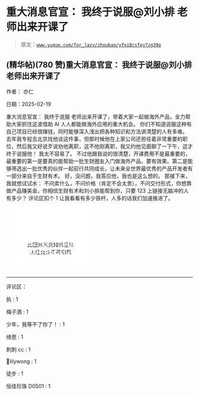 # 重大消息官宣： 我终于说服@刘小排 老师出来开课了

> 原文：[`www.yuque.com/for_lazy/zhoubao/yfni8csfpy7zg39o`](https://www.yuque.com/for_lazy/zhoubao/yfni8csfpy7zg39o)

## (精华帖)(780 赞)重大消息官宣： 我终于说服@刘小排 老师出来开课了

作者： 亦仁

日期：2025-02-19

重大消息官宣： 我终于说服 老师出来开课了，带着大家一起做海外产品，全力帮助大家抓住这波借助 AI 人人都能做海外应用的重大机会。
你们不知道说服这种有自己项目已经很赚钱，同时能够深入浅出把各种知识和方法讲清楚的人有多难。
去年我专程去北京找他谈这件事，但那时候他在上家公司还担任着非常重要的职位，然后我又好说歹说劝他离职，这不他刚离职，我又约他见面聊了一下午，这才终于说服他！
我太不容易了。
不过他跟我说的很清楚，开课费用不是最重要的，最重要的第一是要真的能帮助一批生财圈友入门做海外产品，要有效果。第二是能够筛选出一批优秀的伙伴一起前行共同成长，让未来全世界最优秀的产品开发者有一部分来自于生财有术。
好，没问题，我答应他，我也是这么想的。 那接下来，我就想试试水：
不问卖什么，不问价格（肯定不会太贵），不问交付形式，你想靠做产品赚美金，你相信生财有术和刘小排能帮到你，只要 123 上链接无脑冲的人有多少？
评论区扣个 1 让我看看有多少铁杆，人多的话我们加速推进了。

![](img/ed40e541537d3b61a9d13894ebcb85ca.png "None")

* * *

评论区：

执 : 1

梅子酒 : 1

少年，我等不了你了！ : 1

绮思 : 1

刺刺 cc : 1

🌈lilywong : 1

徒步 : 1

恒佳珍珠 D0501 : 1
